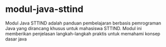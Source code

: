 # modul-java-sttind
Modul Java STTIND adalah panduan pembelajaran berbasis pemrograman Java yang dirancang khusus untuk mahasiswa STTIND. Modul ini memberikan penjelasan langkah-langkah praktis untuk memahami konsep dasar java
